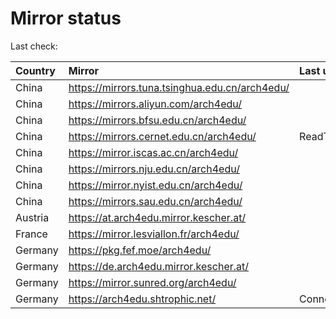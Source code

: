 <script src="./time.js"></script>
# Mirror status
Last check: <script type="text/javascript">localize(1753680862.87248);</script>

|Country|Mirror|Last update|
|:------|:-----|:----------|
|China|https://mirrors.tuna.tsinghua.edu.cn/arch4edu/|<script type="text/javascript">localize(1753641990);</script>|
|China|https://mirrors.aliyun.com/arch4edu/|<script type="text/javascript">localize(1753641990);</script>|
|China|https://mirrors.bfsu.edu.cn/arch4edu/|<script type="text/javascript">localize(1753641990);</script>|
|China|https://mirrors.cernet.edu.cn/arch4edu/|ReadTimeout|
|China|https://mirror.iscas.ac.cn/arch4edu/|<script type="text/javascript">localize(1753641990);</script>|
|China|https://mirrors.nju.edu.cn/arch4edu/|<script type="text/javascript">localize(1753641990);</script>|
|China|https://mirror.nyist.edu.cn/arch4edu/|<script type="text/javascript">localize(1753641990);</script>|
|China|https://mirrors.sau.edu.cn/arch4edu/|<script type="text/javascript">localize(1753340397);</script>|
|Austria|https://at.arch4edu.mirror.kescher.at/|<script type="text/javascript">localize(1753641990);</script>|
|France|https://mirror.lesviallon.fr/arch4edu/|<script type="text/javascript">localize(1753641990);</script>|
|Germany|https://pkg.fef.moe/arch4edu/|<script type="text/javascript">localize(1753641990);</script>|
|Germany|https://de.arch4edu.mirror.kescher.at/|<script type="text/javascript">localize(1753641990);</script>|
|Germany|https://mirror.sunred.org/arch4edu/|<script type="text/javascript">localize(1753641990);</script>|
|Germany|https://arch4edu.shtrophic.net/|ConnectionError|

<script src="./tablefilter/tablefilter.js"></script>
<script src="./table.js"></script>